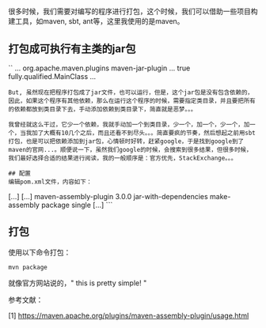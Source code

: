 #

很多时候，我们需要对编写的程序进行打包，这个时候，我们可以借助一些项目构建工具，如maven, sbt, ant等，这里我使用的是maven。

打包成可执行有主类的jar包
---

``
<project>
  ...
  <build>
    <plugins>
      <plugin>
        <groupId>org.apache.maven.plugins</groupId>
        <artifactId>maven-jar-plugin</artifactId>
        ...
        <configuration>
          <archive>
            <manifest>
              <addClasspath>true</addClasspath>
              <mainClass>fully.qualified.MainClass</mainClass> <!-- 你的主类名 -->
            </manifest>
          </archive>
        </configuration>
        ...
      </plugin>
    </plugins>
  </build>
```
But, 虽然现在把程序打包成了jar文件，也可以运行，但是，这个jar包是没有包含依赖的，因此，如果这个程序有其他依赖，那么在运行这个程序的时候，需要指定类目录，并且要把所有的依赖都放到类目录下去，手动添加依赖到类目录下，简直就是恶梦。。。

我曾经就这么干过，它少一个依赖，我就手动加一个到类目录，少一个，加一个，少一个，加一个，当我加了大概有10几个之后，而且还看不到尽头。。。简直要疯的节奏，然后想起之前用sbt打包，也是可以把依赖添加到jar包，心情顿时好转，赶紧google，于是找到google到了maven的官网...。顺便说一下，虽然我们google的时候，会搜索到很多结果，但很多时候，我们最好选择合适的结果进行阅读，我的一般顺序是：官方优先，StackExchange。。。

## 配置
编辑pom.xml文件，内容如下：
```
<project>
  [...]
  <build>
    [...]
    <plugins>
      <plugin>
        <artifactId>maven-assembly-plugin</artifactId>
        <version>3.0.0</version>
        <configuration>
          <descriptorRefs>
            <descriptorRef>jar-with-dependencies</descriptorRef>
          </descriptorRefs>
        </configuration>
        <executions>
          <execution>
            <id>make-assembly</id> <!-- this is used for inheritance merges -->
            <phase>package</phase> <!-- bind to the packaging phase -->
            <goals>
              <goal>single</goal>
            </goals>
          </execution>
        </executions>
      </plugin>
      [...]
</project>
```

## 打包 
使用以下命令打包：
```
mvn package
```

就像官方网站说的，" this is pretty simple! "

参考文献：

[1] https://maven.apache.org/plugins/maven-assembly-plugin/usage.html